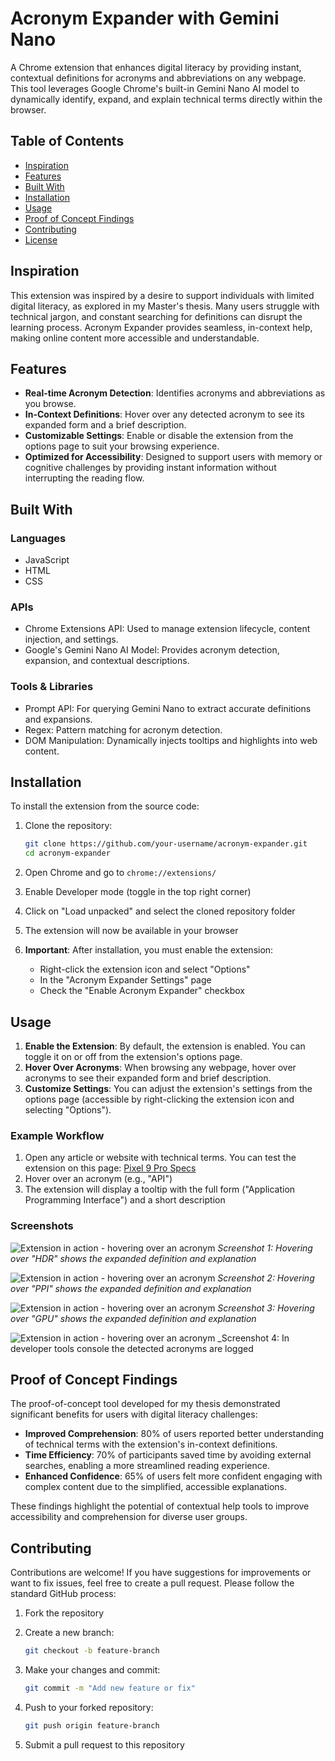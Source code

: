 # Acronym Expander with Gemini Nano

A Chrome extension that enhances digital literacy by providing instant, contextual definitions for acronyms and abbreviations on any webpage. This tool leverages Google Chrome's built-in Gemini Nano AI model to dynamically identify, expand, and explain technical terms directly within the browser.

## Table of Contents

- [Inspiration](#inspiration)
- [Features](#features)
- [Built With](#built-with)
- [Installation](#installation)
- [Usage](#usage)
- [Proof of Concept Findings](#proof-of-concept-findings)
- [Contributing](#contributing)
- [License](#license)

## Inspiration

This extension was inspired by a desire to support individuals with limited digital literacy, as explored in my Master's thesis. Many users struggle with technical jargon, and constant searching for definitions can disrupt the learning process. Acronym Expander provides seamless, in-context help, making online content more accessible and understandable.

## Features

- **Real-time Acronym Detection**: Identifies acronyms and abbreviations as you browse.
- **In-Context Definitions**: Hover over any detected acronym to see its expanded form and a brief description.
- **Customizable Settings**: Enable or disable the extension from the options page to suit your browsing experience.
- **Optimized for Accessibility**: Designed to support users with memory or cognitive challenges by providing instant information without interrupting the reading flow.

## Built With

### Languages

- JavaScript
- HTML
- CSS

### APIs

- Chrome Extensions API: Used to manage extension lifecycle, content injection, and settings.
- Google's Gemini Nano AI Model: Provides acronym detection, expansion, and contextual descriptions.

### Tools & Libraries

- Prompt API: For querying Gemini Nano to extract accurate definitions and expansions.
- Regex: Pattern matching for acronym detection.
- DOM Manipulation: Dynamically injects tooltips and highlights into web content.

## Installation

To install the extension from the source code:

1. Clone the repository:

   ```bash
   git clone https://github.com/your-username/acronym-expander.git
   cd acronym-expander
   ```

2. Open Chrome and go to `chrome://extensions/`
3. Enable Developer mode (toggle in the top right corner)
4. Click on "Load unpacked" and select the cloned repository folder
5. The extension will now be available in your browser
6. **Important**: After installation, you must enable the extension:
   - Right-click the extension icon and select "Options"
   - In the "Acronym Expander Settings" page
   - Check the "Enable Acronym Expander" checkbox

## Usage

1. **Enable the Extension**: By default, the extension is enabled. You can toggle it on or off from the extension's options page.
2. **Hover Over Acronyms**: When browsing any webpage, hover over acronyms to see their expanded form and brief description.
3. **Customize Settings**: You can adjust the extension's settings from the options page (accessible by right-clicking the extension icon and selecting "Options").

### Example Workflow

1. Open any article or website with technical terms. You can test the extension on this page: [Pixel 9 Pro Specs](https://store.google.com/product/pixel_9_pro_specs?hl=en-GB)
2. Hover over an acronym (e.g., "API")
3. The extension will display a tooltip with the full form ("Application Programming Interface") and a short description

### Screenshots

![Extension in action - hovering over an acronym](./screenshots/hdr_term.png)
_Screenshot 1: Hovering over "HDR" shows the expanded definition and explanation_

![Extension in action - hovering over an acronym](./screenshots/ppi_term.png)
_Screenshot 2: Hovering over "PPI" shows the expanded definition and explanation_

![Extension in action - hovering over an acronym](./screenshots/gpu_term.png)
_Screenshot 3: Hovering over "GPU" shows the expanded definition and explanation_

![Extension in action - hovering over an acronym](./screenshots/console.png)
_Screenshot 4: In developer tools console the detected acronyms are logged

## Proof of Concept Findings

The proof-of-concept tool developed for my thesis demonstrated significant benefits for users with digital literacy challenges:

- **Improved Comprehension**: 80% of users reported better understanding of technical terms with the extension's in-context definitions.
- **Time Efficiency**: 70% of participants saved time by avoiding external searches, enabling a more streamlined reading experience.
- **Enhanced Confidence**: 65% of users felt more confident engaging with complex content due to the simplified, accessible explanations.

These findings highlight the potential of contextual help tools to improve accessibility and comprehension for diverse user groups.

## Contributing

Contributions are welcome! If you have suggestions for improvements or want to fix issues, feel free to create a pull request. Please follow the standard GitHub process:

1. Fork the repository
2. Create a new branch:

   ```bash
   git checkout -b feature-branch
   ```

3. Make your changes and commit:

   ```bash
   git commit -m "Add new feature or fix"
   ```

4. Push to your forked repository:

   ```bash
   git push origin feature-branch
   ```

5. Submit a pull request to this repository
